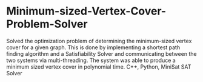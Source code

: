 # Minimum-sized-Vertex-Cover-Problem-Solver
Solved the optimization problem of determining the minimum-sized vertex cover for a given graph. This is done by implementing a shortest path finding algorithm and a Satisfiability Solver and communicating between the two systems via multi-threading. The system was able to produce a minimum sized vertex cover in polynomial time. C++, Python, MiniSat SAT Solver
